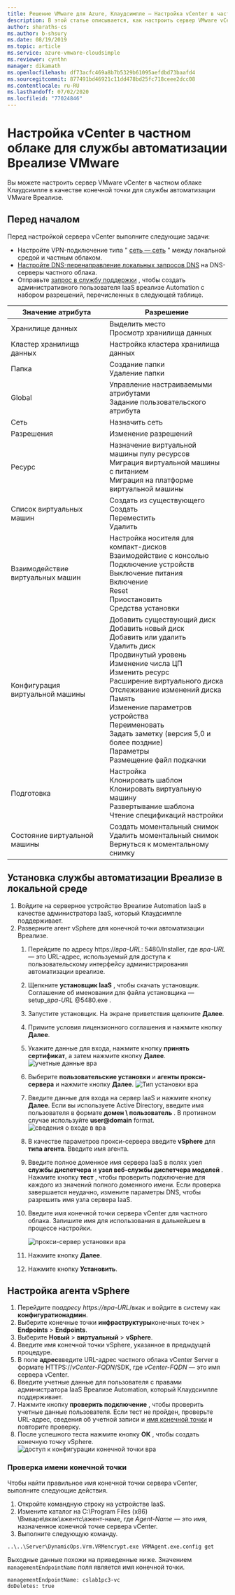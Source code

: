```yaml
---
title: Решение VMware для Azure, Клаудсимпле — Настройка vCenter в частном облаке для службы автоматизации Вреализе
description: В этой статье описывается, как настроить сервер VMware vCenter в частном облаке Клаудсимпле в качестве конечной точки для службы автоматизации VMware Вреализе.
author: sharaths-cs
ms.author: b-shsury
ms.date: 08/19/2019
ms.topic: article
ms.service: azure-vmware-cloudsimple
ms.reviewer: cynthn
manager: dikamath
ms.openlocfilehash: df73acfc469a8b7b5329b61095aefdbd73baafd4
ms.sourcegitcommit: 877491bd46921c11dd478bd25fc718ceee2dcc08
ms.contentlocale: ru-RU
ms.lasthandoff: 07/02/2020
ms.locfileid: "77024846"
---
```

# <a name="set-up-vcenter-on-your-private-cloud-for-vmware-vrealize-automation"></a>Настройка vCenter в частном облаке для службы автоматизации Вреализе VMware

Вы можете настроить сервер VMware vCenter в частном облаке Клаудсимпле в качестве конечной точки для службы автоматизации VMware Вреализе.

## <a name="before-you-begin"></a>Перед началом

Перед настройкой сервера vCenter выполните следующие задачи:

* Настройте VPN-подключение типа " [сеть — сеть](vpn-gateway.md#set-up-a-site-to-site-vpn-gateway) " между локальной средой и частным облаком.
* [Настройте DNS-перенаправление локальных запросов DNS](on-premises-dns-setup.md) на DNS-серверы частного облака.
* Отправьте [запрос в службу поддержки](https://portal.azure.com/#blade/Microsoft_Azure_Support/HelpAndSupportBlade/newsupportrequest) , чтобы создать административного пользователя IaaS вреализе Automation с набором разрешений, перечисленных в следующей таблице.

| Значение атрибута | Разрешение |
------------ | ------------- |  
| Хранилище данных |  Выделить место <br> Просмотр хранилища данных |
| Кластер хранилища данных | Настройка кластера хранилища данных |
| Папка | Создание папки <br>Удаление папки |
| Global |  Управление настраиваемыми атрибутами<br>Задание пользовательского атрибута |
| Сеть | Назначить сеть |
| Разрешения | Изменение разрешений |
| Ресурс | Назначение виртуальной машины пулу ресурсов<br>Миграция виртуальной машины с питанием<br>Миграция на платформе виртуальной машины |
| Список виртуальных машин |  Создать из существующего<br>Создать<br>Переместить<br>Удалить | 
| Взаимодействие виртуальных машин |  Настройка носителя для компакт-дисков<br>Взаимодействие с консолью<br>Подключение устройств<br>Выключение питания<br>Включение<br>Reset<br>Приостановить<br>Средства установки | 
| Конфигурация виртуальной машины |  Добавить существующий диск<br>Добавить новый диск<br>Добавить или удалить<br>Удалить диск<br>Продвинутый уровень<br>Изменение числа ЦП<br>Изменить ресурс<br>Расширение виртуального диска<br>Отслеживание изменений диска<br>Память<br>Изменение параметров устройства<br>Переименовать<br>Задать заметку (версия 5,0 и более поздние)<br>Параметры<br>Размещение файл подкачки |
| Подготовка |  Настройка<br>Клонировать шаблон<br>Клонировать виртуальную машину<br>Развертывание шаблона<br>Чтение спецификаций настройки |
| Состояние виртуальной машины | Создать моментальный снимок<br>Удалить моментальный снимок<br>Вернуться к моментальному снимку |

## <a name="install-vrealize-automation-in-your-on-premises-environment"></a>Установка службы автоматизации Вреализе в локальной среде

1. Войдите на серверное устройство Вреализе Automation IaaS в качестве администратора IaaS, который Клаудсимпле поддерживает.
2. Разверните агент vSphere для конечной точки автоматизации Вреализе.
    1. Перейдите по адресу https://*вра-URL*: 5480/Installer, где *вра-URL* — это URL-адрес, используемый для доступа к пользовательскому интерфейсу администрирования автоматизации вреализе.
    2. Щелкните **установщик IaaS** , чтобы скачать установщик.<br>
    Соглашение об именовании для файла установщика — setup_*вра-URL* @5480.exe .
    3. Запустите установщик. На экране приветствия щелкните **Далее**.
    4. Примите условия лицензионного соглашения и нажмите кнопку **Далее**.
    5. Укажите данные для входа, нажмите кнопку **принять сертификат**, а затем нажмите кнопку **Далее**.
    ![учетные данные вра](media/configure-vra-endpoint-login.png)
    6. Выберите **пользовательские установки** и **агенты прокси-сервера** и нажмите кнопку **Далее**.
    ![Тип установки вра](media/configure-vra-endpoint-install-type.png)
    7. Введите данные для входа на сервер IaaS и нажмите кнопку **Далее**. Если вы используете Active Directory, введите имя пользователя в формате **домен \ пользователь** . В противном случае используйте **user@domain** format.
    ![сведения о входе в вра](media/configure-vra-endpoint-account.png)
    8. В качестве параметров прокси-сервера введите **vSphere** для **типа агента**. Введите имя агента.
    9. Введите полное доменное имя сервера IaaS в полях узел **службы диспетчера** и **узел веб-службы диспетчера моделей** . Нажмите кнопку **тест** , чтобы проверить подключение для каждого из значений полного доменного имени. Если проверка завершается неудачно, измените параметры DNS, чтобы разрешить имя узла сервера IaaS.
    10. Введите имя конечной точки сервера vCenter для частного облака. Запишите имя для использования в дальнейшем в процессе настройки.

        ![прокси-сервер установки вра](media/configure-vra-endpoint-proxy.png)

    11. Нажмите кнопку **Далее**.
    12. Нажмите кнопку **Установить**.

## <a name="configure-the-vsphere-agent"></a>Настройка агента vSphere

1. Перейдите по*адресу https://вра-URL*/вкак и войдите в систему как **конфигуратионадмин**.
2. Выберите конечные точки **инфраструктуры**конечных точек  >  **Endpoints**  >  **Endpoints**.
3. Выберите **Новый**  >  **виртуальный**  >  **vSphere**.
4. Введите имя конечной точки vSphere, указанное в предыдущей процедуре.
5. В поле **адрес**введите URL-адрес частного облака vCenter Server в формате HTTPS://*vCenter-FQDN*/SDK, где *vCenter-FQDN* — это имя сервера vCenter.
6. Введите учетные данные для пользователя с правами администратора IaaS Вреализе Automation, который Клаудсимпле поддерживает.
7. Нажмите кнопку **проверить подключение** , чтобы проверить учетные данные пользователя. Если тест не пройден, проверьте URL-адрес, сведения об учетной записи и [имя конечной точки](#verify-the-endpoint-name) и повторите проверку.
8. После успешного теста нажмите кнопку **ОК** , чтобы создать конечную точку vSphere.
    ![доступ к конфигурации конечной точки вра](media/configure-vra-endpoint-vra-edit.png)

### <a name="verify-the-endpoint-name"></a>Проверка имени конечной точки

Чтобы найти правильное имя конечной точки сервера vCenter, выполните следующие действия.

1. Откройте командную строку на устройстве IaaS.
2. Измените каталог на C:\Program Files (x86) \Вмваре\вкак\ажентс\ажент-наме, где *Agent-Name* — это имя, назначенное конечной точке сервера vCenter.
3. Выполните следующую команду.

```
..\..\Server\DynamicOps.Vrm.VRMencrypt.exe VRMAgent.exe.config get
```

Выходные данные похожи на приведенные ниже. Значением `managementEndpointName` поля является имя конечной точки.

```
managementEndpointName: cslab1pc3-vc
doDeletes: true
```
